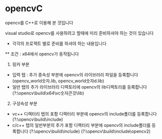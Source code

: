 # opencvC
opencv를 C++로 이용해 본 것입니다

visual studio로 opencv를 사용하려고 할때에 미리 준비하셔야 하는 것이 있습니다
- 각각의 프로젝트 별로 준비를 하셔야 하는 내용입니다

** 조건 : x64에서 opencv가 동작됩니다
1. 링커 부분
- 입력 탭 : 추가 종속성 부분에 opencv의 라이브러리 파일을 등록합니다
  (opencv_world숫자.lib, opencv_world숫자d.lib)
- 일반 탭의 추가 라이브러리 디렉토리에 opencv의 lib디렉토리를 등록합니다
  (?:\opencv\build\x64\vc숫자큰것\lib)
  
2. 구성속성 부분
- vc++ 디렉터리 탭의 포함 디렉터리 부분에 opencv의 include폴더를 등록합니다
  (?:\opencv\build\include)
- c/c++ 탭의 일반부분의 추가 포함 디렉터리 부분에 opencv의 include폴더를 등록합니다
  (?:\opencv\build\include)
  (?:\opencv\build\include\opencv2)

